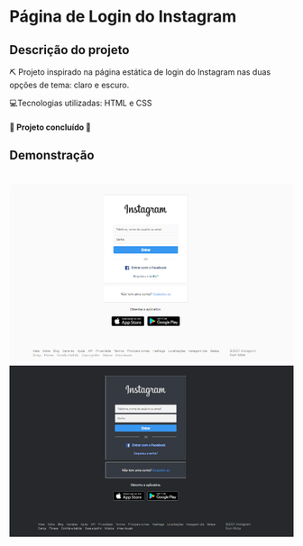 # Página de Login do Instagram

## Descrição do projeto
<p> ⛏ Projeto inspirado na página estática de login do Instagram nas duas opções de tema: claro e escuro. </p>
<p> 💻Tecnologias utilizadas: HTML e CSS </p>
<h4> 🚧  Projeto concluído  🚧 </h4>

## Demonstração
<h1 align="center">
  <img src="https://github.com/luhgavlak/Landing-Page-Instagram/blob/main/screenshot/claro.png" />
  <img src="https://github.com/luhgavlak/Landing-Page-Instagram/blob/main/screenshot/escuro.png" />
</h1>
